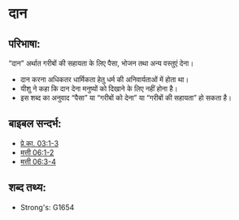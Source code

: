# दान #

## परिभाषा: ##

“दान” अर्थात गरीबों की सहायता के लिए पैसा, भोजन तथा अन्य वस्तुएं देना।

* दान करना अधिकतर धार्मिकता हेतु धर्म की अनिवार्यताओं में होता था।
* यीशु ने कहा कि दान देना मनुष्यों को दिखाने के लिए नहीं होना है। 
* इस शब्द का अनुवाद “पैसा” या “गरीबों को देना” या “गरीबों की सहायता” हो सकता है।

## बाइबल सन्दर्भ: ##

* [प्रे.का. 03:1-3](rc://hi/tn/help/act/03/01)
* [मत्ती 06:1-2](rc://hi/tn/help/mat/06/01)
* [मत्ती 06:3-4](rc://hi/tn/help/mat/06/03)

## शब्द तथ्य: ##

* Strong's: G1654
